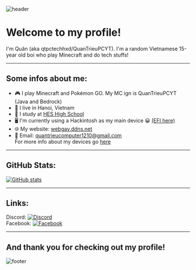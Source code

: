 <!---
![header](https://capsule-render.vercel.app/api?type=wave&color=gradient&height=280&section=header&text=Hello%20there%20👋&fontSize=90)
--->
![header](https://capsule-render.vercel.app/api?type=waving&color=gradient&height=280&section=header&text=Hello%20there%20%F0%9F%91%8B&fontSize=90)
# Welcome to my profile!
I'm Quân (aka qtpctechhxd/QuanTrieuPCYT). I'm a random Vietnamese 15-year old boi who play Minecraft and do tech stuffs!
***
## Some infos about me:
* 🎮  I play Minecraft and Pokémon GO. My MC ign is QuanTrieuPCYT (Java and Bedrock)
* 📍  I live in Hanoi, Vietnam
* 🏫  I study at [HES High School](https://www.facebook.com/HESHighSchool)
* 🖥  I'm currently using a Hackintosh as my main device 😀 [(EFI here)](https://github.com/QuanTrieuPCYT/HPHamar_Hackintosh)
* 🌐  My website: [webgay.ddns.net](https://webgay.ddns.net)
* 📧  Email: <a href="mailto:quantrieucomputer1210@gmail.com">quantrieucomputer1210@gmail.com</a><br>
For more info about my devices go [here](https://webgay.ddns.net/devices)
***
## GitHub Stats:
[![GitHub stats](https://github-readme-stats.vercel.app/api?username=QuanTrieuPCYT&theme=tokyonight&hide_border=true)](https://webgay.ddns.net)
***
## Links:
Discord: [![Discord](https://img.shields.io/badge/Discord-7289DA?style=flat-square&logo=discord&logoColor=white "Discord")](https://discord.com/users/699512154004652093)<br>
Facebook: [![Facebook](https://img.shields.io/badge/Facebook-1877F2?style=flat-square&logo=facebook&logoColor=white "Facebook")](https://facebook.com/qtpctechhxd)
***



## And thank you for checking out my profile!
![footer](https://capsule-render.vercel.app/api?type=wave&color=gradient&height=150&section=footer)

